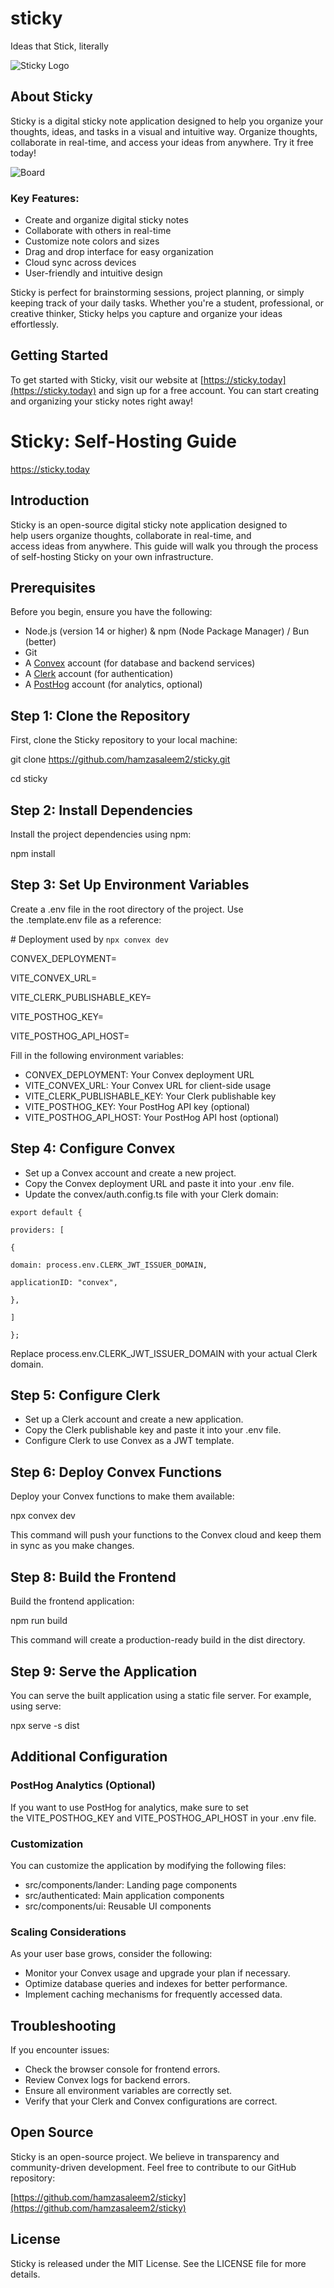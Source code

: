 # sticky
Ideas that Stick, literally

![Sticky Logo](https://github.com/hamzasaleem2/sticky/blob/main/public/sticky-logo.png)

## About Sticky

Sticky is a digital sticky note application designed to help you organize your thoughts, ideas, and tasks in a visual and intuitive way. Organize thoughts, collaborate in real-time, and access your ideas from anywhere. Try it free today!

![Board](https://github.com/hamzasaleem2/sticky/blob/main/public/board.png)

### Key Features:

- Create and organize digital sticky notes
- Collaborate with others in real-time
- Customize note colors and sizes
- Drag and drop interface for easy organization
- Cloud sync across devices
- User-friendly and intuitive design

Sticky is perfect for brainstorming sessions, project planning, or simply keeping track of your daily tasks. Whether you're a student, professional, or creative thinker, Sticky helps you capture and organize your ideas effortlessly.

## Getting Started

To get started with Sticky, visit our website at [https://sticky.today](https://sticky.today) and sign up for a free account. You can start creating and organizing your sticky notes right away!

# **Sticky: Self-Hosting Guide**

https://sticky.today

## **Introduction**

Sticky is an open-source digital sticky note application designed to help users organize thoughts, collaborate in real-time, and access ideas from anywhere. This guide will walk you through the process of self-hosting Sticky on your own infrastructure.

## **Prerequisites**

Before you begin, ensure you have the following:

- Node.js (version 14 or higher) & npm (Node Package Manager) / Bun (better)
- Git
- A [Convex](https://Convex.dev) account (for database and backend services)
- A [Clerk](https://clerk.com) account (for authentication)
- A [PostHog](https://posthog.com) account (for analytics, optional)

## **Step 1: Clone the Repository**

First, clone the Sticky repository to your local machine:

git clone https://github.com/hamzasaleem2/sticky.git

cd sticky

## **Step 2: Install Dependencies**

Install the project dependencies using npm:

npm install

## **Step 3: Set Up Environment Variables**

Create a .env file in the root directory of the project. Use the .template.env file as a reference:

# Deployment used by `npx convex dev`

CONVEX_DEPLOYMENT=

VITE_CONVEX_URL=

VITE_CLERK_PUBLISHABLE_KEY=

VITE_POSTHOG_KEY=

VITE_POSTHOG_API_HOST=

Fill in the following environment variables:

- CONVEX_DEPLOYMENT: Your Convex deployment URL
- VITE_CONVEX_URL: Your Convex URL for client-side usage
- VITE_CLERK_PUBLISHABLE_KEY: Your Clerk publishable key
- VITE_POSTHOG_KEY: Your PostHog API key (optional)
- VITE_POSTHOG_API_HOST: Your PostHog API host (optional)

## **Step 4: Configure Convex**

- Set up a Convex account and create a new project.
- Copy the Convex deployment URL and paste it into your .env file.
- Update the convex/auth.config.ts file with your Clerk domain:

`export default {`

`providers: [`

`{`

`domain: process.env.CLERK_JWT_ISSUER_DOMAIN,`

`applicationID: "convex",`

`},`

`]`

`};`

Replace process.env.CLERK_JWT_ISSUER_DOMAIN with your actual Clerk domain.

## **Step 5: Configure Clerk**

- Set up a Clerk account and create a new application.
- Copy the Clerk publishable key and paste it into your .env file.
- Configure Clerk to use Convex as a JWT template.

## **Step 6: Deploy Convex Functions**

Deploy your Convex functions to make them available:

npx convex dev

This command will push your functions to the Convex cloud and keep them in sync as you make changes.

## **Step 8: Build the Frontend**

Build the frontend application:

npm run build

This command will create a production-ready build in the dist directory.

## **Step 9: Serve the Application**

You can serve the built application using a static file server. For example, using serve:

npx serve -s dist

## **Additional Configuration**

### **PostHog Analytics (Optional)**

If you want to use PostHog for analytics, make sure to set the VITE_POSTHOG_KEY and VITE_POSTHOG_API_HOST in your .env file.

### **Customization**

You can customize the application by modifying the following files:

- src/components/lander: Landing page components
- src/authenticated: Main application components
- src/components/ui: Reusable UI components

### **Scaling Considerations**

As your user base grows, consider the following:

- Monitor your Convex usage and upgrade your plan if necessary.
- Optimize database queries and indexes for better performance.
- Implement caching mechanisms for frequently accessed data.

## **Troubleshooting**

If you encounter issues:

- Check the browser console for frontend errors.
- Review Convex logs for backend errors.
- Ensure all environment variables are correctly set.
- Verify that your Clerk and Convex configurations are correct.

## Open Source

Sticky is an open-source project. We believe in transparency and community-driven development. Feel free to contribute to our GitHub repository:

[https://github.com/hamzasaleem2/sticky](https://github.com/hamzasaleem2/sticky)

## License

Sticky is released under the MIT License. See the LICENSE file for more details.
